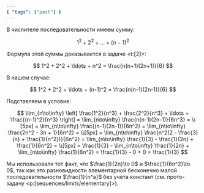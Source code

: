 ```yaml
---
{ "tags": ["past"] }
---
```


В числителе последовательности имеем сумму:

$$ 1^2 + 2^2 + \ldots + (n-1)^2 $$

Формула этой суммы доказывается в задаче <t:[2]>:

$$ 1^2 + 2^2 + \ldots + n^2 = \frac{n(n+1)(2n+1)}{6} $$

В нашем случае:

$$ 1^2 + 2^2 + \ldots + (n-1)^2 = \frac{n(n-1)(2n-1)}{6} $$

Подставляем в условие:

$$
    \lim_{n\to\infty} \left[ \frac{1^2}{n^3} + \frac{2^2}{n^3} + \ldots + \frac{(n-1)^2}{n^3} \right] = \lim_{n\to\infty} \frac{n(n-1)(2n-1)}{6n^3} = \\[5px]
    = \lim_{n\to\infty} \frac{(n-1)(2n-1)}{6n^2} = \lim_{n\to\infty} \frac{2n^2 - 3n + 1}{6n^2} = \\[5px]
    = \lim_{n\to\infty} \frac{n^2(2 - \frac{3}{n} + \frac{1}{n^2})}{6n^2} = \lim_{n\to\infty} \frac{1}{3} - \frac{1}{2n} + \frac{1}{6n^2} = \\[5px]
    = \frac{1}{3} - \lim_{n\to\infty} \frac{1}{2n} + \lim_{n\to\infty} \frac{1}{6n^2} = \frac{1}{3} - 0 + 0 = \frac{1}{3}
$$

Мы использовали тот факт, что $\frac{1}{2n}\to 0$ и $\frac{1}{6n^2}\to 0$, так как это разновидности элементарной бесконечно малой последовательности $\frac{1}{n^a}$ без учета констант (см. прото-задачу <p:[sequences/limits/elementary]>).